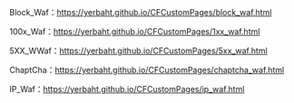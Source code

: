 Block_Waf：https://yerbaht.github.io/CFCustomPages/block_waf.html

100x_Waf：https://yerbaht.github.io/CFCustomPages/1xx_waf.html

5XX_WWaf：https://yerbaht.github.io/CFCustomPages/5xx_waf.html

ChaptCha：https://yerbaht.github.io/CFCustomPages/chaptcha_waf.html

IP_Waf：https://yerbaht.github.io/CFCustomPages/ip_waf.html
